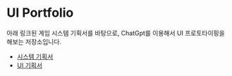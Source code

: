 # UI Portfolio
아래 링크된 게임 시스템 기획서를 바탕으로, ChatGpt를 이용해서 UI 프로토타이핑을 해보는 저장소입니다.
* [시스템 기획서][systemDoc]
* [UI 기획서][uiDoc]


[systemDoc]: https://nifty-snowstorm-eed.notion.site/Sealed-Option-1a545cc0b3a580378257da9dc7042eb1
[uiDoc]: https://www.figma.com/design/5NMFtgIWKW4inFmfLLtiGX/Portfolio---%EB%A7%88%EB%B2%95%EB%B4%89%EC%9D%B8-UI?node-id=7-56&t=4KlAED04d0YwK2QY-1
[chatGpt]: https://chatgpt.com/share/67d578d7-22f4-8011-84e6-bb78fe9dd053
